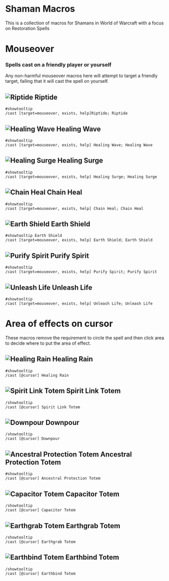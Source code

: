 # Shaman Macros

This is a collection of macros for Shamans in World of Warcraft with a focus on Restoration Spells


# Mouseover

### Spells cast on a friendly player or yourself

Any non-harmful mouseover macros here will attempt to target a friendly target, failing that it will cast the spell on yourself.

## ![Riptide](https://wow.zamimg.com/images/wow/icons/large/spell_nature_riptide.jpg) Riptide

```
#showtooltip
/cast [target=mouseover, exists, help]Riptide; Riptide
```

## ![Healing Wave](https://wow.zamimg.com/images/wow/icons/large/spell_nature_healingwavelesser.jpg)  Healing Wave

```
#showtooltip
/cast [target=mouseover, exists, help] Healing Wave; Healing Wave
```

## ![Healing Surge](https://wow.zamimg.com/images/wow/icons/large/spell_nature_healingway.jpg)  Healing Surge

```
#showtooltip
/cast [target=mouseover, exists, help] Healing Surge; Healing Surge

```

## ![Chain Heal](https://wow.zamimg.com/images/wow/icons/large/spell_nature_healingwavegreater.jpg) Chain Heal

```
#showtooltip
/cast [target=mouseover, exists, help] Chain Heal; Chain Heal
```

## ![Earth Shield](https://wow.zamimg.com/images/wow/icons/large/spell_nature_skinofearth.jpg) Earth Shield

```
#showtooltip Earth Shield
/cast [target=mouseover, exists, help] Earth Shield; Earth Shield
```

## ![Purify Spirit](https://wow.zamimg.com/images/wow/icons/large/ability_shaman_cleansespirit.jpg) Purify Spirit

```
#showtooltip
/cast [target=mouseover, exists, help] Purify Spirit; Purify Spirit
```

## ![Unleash Life](https://wow.zamimg.com/images/wow/icons/large/spell_shaman_unleashweapon_life.jpg) Unleash Life

```
#showtooltip
/cast [target=mouseover, exists, help] Unleash Life; Unleash Life
```

# Area of effects on cursor

These macros remove the requirement to circle the spell and then click area to decide where to put the area of effect.

## ![Healing Rain](https://wow.zamimg.com/images/wow/icons/large/spell_nature_giftofthewaterspirit.jpg)  Healing Rain

```
#showtooltip
/cast [@cursor] Healing Rain
```

## ![Spirit Link Totem](https://wow.zamimg.com/images/wow/icons/large/spell_shaman_spiritlink.jpg)  Spirit Link Totem

```
/showtooltip
/cast [@cursor] Spirit Link Totem
```

## ![Downpour](https://wow.zamimg.com/images/wow/icons/large/ability_mage_waterjet.jpg)  Downpour

```
/showtooltip
/cast [@cursor] Downpour
```

## ![Ancestral Protection Totem](https://wow.zamimg.com/images/wow/icons/large/spell_nature_reincarnation.jpg)  Ancestral Protection Totem

```
#showtooltip
/cast [@cursor] Ancestral Protection Totem
```

## ![Capacitor Totem](https://wow.zamimg.com/images/wow/icons/large/spell_nature_brilliance.jpg)  Capacitor Totem

```
/showtooltip
/cast [@cursor] Capacitor Totem
```

## ![Earthgrab Totem](https://wow.zamimg.com/images/wow/icons/large/spell_nature_stranglevines.jpg)  Earthgrab Totem

```
/showtooltip
/cast [@cursor] Earthgrab Totem
```

## ![Earthbind Totem](https://wow.zamimg.com/images/wow/icons/large/spell_nature_strengthofearthtotem02.jpg)  Earthbind Totem

```
/showtooltip
/cast [@cursor] Earthbind Totem
```